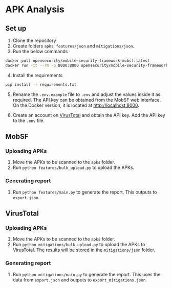 # APK Analysis

## Set up

1. Clone the repository
2. Create folders `apks`, `features/json` and `mitigations/json`.
3. Run the below commands

```sh
docker pull opensecurity/mobile-security-framework-mobsf:latest
docker run -it --rm -p 8000:8000 opensecurity/mobile-security-framework-mobsf:latest
```

4. Install the requirements

```sh
pip install -r requirements.txt
```

5. Rename the `.env.example` file to `.env` and adjust the values inside it as required. The API key can be obtained from the MobSF web interface. On the Docker version, it is located at [http://localhost:8000](http://localhost:8000).

6. Create an account on [VirusTotal](https://www.virustotal.com/) and obtain the API key. Add the API key to the `.env` file.

## MobSF

### Uploading APKs

1. Move the APKs to be scanned to the `apks` folder.
2. Run `python features/bulk_upload.py` to upload the APKs.

### Generating report

1. Run `python features/main.py` to generate the report. This outputs to `export.json`.

## VirusTotal

### Uploading APKs

1. Move the APKs to be scanned to the `apks` folder.
2. Run `python mitigations/bulk_upload.py` to upload the APKs to VirusTotal. The results will be stored in the `mitigations/json` folder.

### Generating report

1. Run `python mitigations/main.py` to generate the report. This uses the data from `export.json` and outputs to `export_mitigations.json`.
